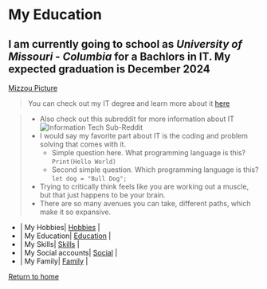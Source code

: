 # **My Education**

## I am currently going to school as *University of Missouri - Columbia* for a **Bachlors in IT**. My expected graduation is **December 2024**

[Mizzou Picture](https://www.poynter.org/wp-content/uploads/2020/04/shutterstock_1532213540-scaled.jpg)

> You can check out my IT degree and learn more about it [here](https://majors.missouri.edu/information-technology-bs/)

> - Also check out this subreddit for more information about IT![Information Tech Sub-Reddit](https://www.reddit.com/r/InformationTechnology/)
> - I would say my favorite part about IT is the coding and problem solving that comes with it.
>   - Simple question here. What programming language is this? `Print(Hello World)`
>   - Second simple question. Which programming language is this? `let dog = "Bull Dog";`
> - Trying to critically think feels like you are working out a muscle, but that just happens to be your brain.
> - There are so many avenues you can take, different paths, which make it so expansive.


* | My Hobbies| [Hobbies](./Hobbies.md) |
* | My Education| [Education](./Education.md) |
* | My Skills| [Skills](./Skills.md) |
* | My Social accounts| [Social](./Social.md) |
* | My Family| [Family](./Family.md) |

[Return to home](./README.md)
